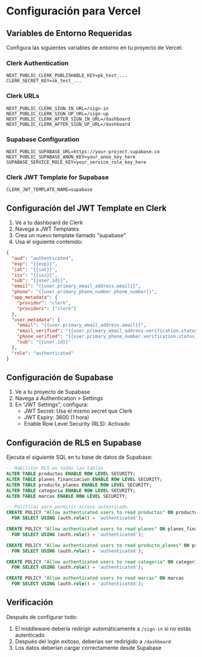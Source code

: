 # Configuración para Vercel

## Variables de Entorno Requeridas

Configura las siguientes variables de entorno en tu proyecto de Vercel:

### Clerk Authentication
```
NEXT_PUBLIC_CLERK_PUBLISHABLE_KEY=pk_test_...
CLERK_SECRET_KEY=sk_test_...
```

### Clerk URLs
```
NEXT_PUBLIC_CLERK_SIGN_IN_URL=/sign-in
NEXT_PUBLIC_CLERK_SIGN_UP_URL=/sign-up
NEXT_PUBLIC_CLERK_AFTER_SIGN_IN_URL=/dashboard
NEXT_PUBLIC_CLERK_AFTER_SIGN_UP_URL=/dashboard
```

### Supabase Configuration
```
NEXT_PUBLIC_SUPABASE_URL=https://your-project.supabase.co
NEXT_PUBLIC_SUPABASE_ANON_KEY=your_anon_key_here
SUPABASE_SERVICE_ROLE_KEY=your_service_role_key_here
```

### Clerk JWT Template for Supabase
```
CLERK_JWT_TEMPLATE_NAME=supabase
```

## Configuración del JWT Template en Clerk

1. Ve a tu dashboard de Clerk
2. Navega a JWT Templates
3. Crea un nuevo template llamado "supabase"
4. Usa el siguiente contenido:

```json
{
  "aud": "authenticated",
  "exp": "{{exp}}",
  "iat": "{{iat}}",
  "iss": "{{iss}}",
  "sub": "{{user.id}}",
  "email": "{{user.primary_email_address.email}}",
  "phone": "{{user.primary_phone_number.phone_number}}",
  "app_metadata": {
    "provider": "clerk",
    "providers": ["clerk"]
  },
  "user_metadata": {
    "email": "{{user.primary_email_address.email}}",
    "email_verified": "{{user.primary_email_address.verification.status}}",
    "phone_verified": "{{user.primary_phone_number.verification.status}}",
    "sub": "{{user.id}}"
  },
  "role": "authenticated"
}
```

## Configuración de Supabase

1. Ve a tu proyecto de Supabase
2. Navega a Authentication > Settings
3. En "JWT Settings", configura:
   - JWT Secret: Usa el mismo secret que Clerk
   - JWT Expiry: 3600 (1 hora)
   - Enable Row Level Security (RLS): Activado

## Configuración de RLS en Supabase

Ejecuta el siguiente SQL en tu base de datos de Supabase:

```sql
-- Habilitar RLS en todas las tablas
ALTER TABLE productos ENABLE ROW LEVEL SECURITY;
ALTER TABLE planes_financiacion ENABLE ROW LEVEL SECURITY;
ALTER TABLE producto_planes ENABLE ROW LEVEL SECURITY;
ALTER TABLE categoria ENABLE ROW LEVEL SECURITY;
ALTER TABLE marcas ENABLE ROW LEVEL SECURITY;

-- Políticas para permitir acceso autenticado
CREATE POLICY "Allow authenticated users to read productos" ON productos
  FOR SELECT USING (auth.role() = 'authenticated');

CREATE POLICY "Allow authenticated users to read planes" ON planes_financiacion
  FOR SELECT USING (auth.role() = 'authenticated');

CREATE POLICY "Allow authenticated users to read producto_planes" ON producto_planes
  FOR SELECT USING (auth.role() = 'authenticated');

CREATE POLICY "Allow authenticated users to read categoria" ON categoria
  FOR SELECT USING (auth.role() = 'authenticated');

CREATE POLICY "Allow authenticated users to read marcas" ON marcas
  FOR SELECT USING (auth.role() = 'authenticated');
```

## Verificación

Después de configurar todo:

1. El middleware debería redirigir automáticamente a `/sign-in` si no estás autenticado
2. Después del login exitoso, deberías ser redirigido a `/dashboard`
3. Los datos deberían cargar correctamente desde Supabase 